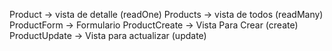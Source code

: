 Product -> vista de detalle (readOne)
Products -> vista de todos (readMany)
ProductForm -> Formulario
ProductCreate -> Vista Para Crear (create)
ProductUpdate -> Vista para actualizar (update)
